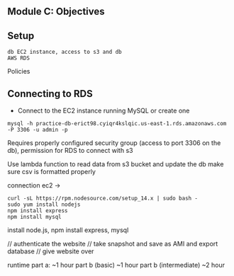 ## Module C: Objectives

## Setup
```
db EC2 instance, access to s3 and db
AWS RDS
```

Policies

## Connecting to RDS
- Connect to the EC2 instance running MySQL or create one
```
mysql -h practice-db-erict98.cyiqr4kslqic.us-east-1.rds.amazonaws.com -P 3306 -u admin -p
```
Requires properly configured security group (access to port 3306 on the db), permission for RDS to connect with s3

Use lambda function to read data from s3 bucket and update the db
make sure csv is formatted properly

connection ec2 ->
```
curl -sL https://rpm.nodesource.com/setup_14.x | sudo bash -
sudo yum install nodejs
npm install express
npm install mysql
```
install node.js, npm install express, mysql

// authenticate the website
// take snapshot and save as AMI and export database
// give website over


runtime
part a: ~1 hour
part b (basic) ~1 hour
part b (intermediate) ~2 hour

